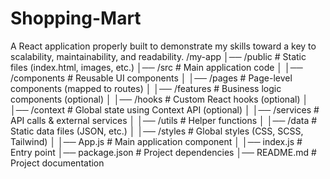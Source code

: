 # Shopping-Mart
A React application properly built to demonstrate my skills toward a key to scalability, maintainability, and readability. 
/my-app
│── /public                # Static files (index.html, images, etc.)
│── /src                   # Main application code
│   │── /components        # Reusable UI components
│   │── /pages             # Page-level components (mapped to routes)
│   │── /features          # Business logic components (optional)
│   │── /hooks             # Custom React hooks (optional)
│   │── /context           # Global state using Context API (optional)
│   │── /services          # API calls & external services
│   │── /utils             # Helper functions
│   │── /data              # Static data files (JSON, etc.)
│   │── /styles            # Global styles (CSS, SCSS, Tailwind)
│   │── App.js             # Main application component
│   │── index.js           # Entry point
│── package.json           # Project dependencies
│── README.md              # Project documentation
